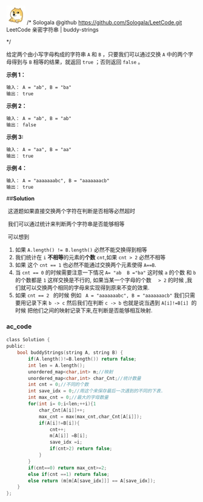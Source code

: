 ![](https://github.com/Sologala/SomeThings/blob/master/face.jpg?raw=true)
/*
    Sologala   @github    https://github.com/Sologala/LeetCode.git
    LeetCode   亲密字符串
   |     buddy-strings

*/

给定两个由小写字母构成的字符串 `A` 和 `B` ，只要我们可以通过交换 `A` 中的两个字母得到与 `B` 相等的结果，就返回 `true` ；否则返回 `false` 。

 

**示例 1：**

```
输入： A = "ab", B = "ba"
输出： true
```

**示例 2：**

```
输入： A = "ab", B = "ab"
输出： false
```

**示例 3:**

```
输入： A = "aa", B = "aa"
输出： true
```

**示例 4：**

```
输入： A = "aaaaaaabc", B = "aaaaaaacb"
输出： true
```

##**Solution** 

​	这道题如果直接交换两个字符在判断是否相等必然超时

​	我们可以通过统计来判断两个字符串是否能够相等

​	可以想到

1. 如果 `A.length() != B.length()` 必然不能交换得到相等
2. 我们统计在 `i` **不相等**的元素的**个数** `cnt`,如果 `cnt > 2` 必然不相等
3. 如果 这个 `cnt == 1` 也必然不能通过交换两个元素使得 `A==B`.
4. 当 `cnt == 0` 的时候需要注意一下情况 `A= "ab  B ="ba"` 这时候 `a` 的个数 和 `b` 的个数都是 `1` 这样交换是不行的, 如果当某一个字母的个数 `  > 2` 的时候 ,我们就可以交换两个相同的字母来实现得到原来不变的效果.
5. 如果 `cnt == 2 ` 的时候  例如 ` A = "aaaaaaabc", B = "aaaaaaacb"` 我们只需要用记录下来 `b -> c` 然后我们在判断 `c -> b`  也就是说当遇到 `A[i]!=B[i] `的时候 把他们之间的映射记录下来,在判断是否能够相互映射.

### **ac_code**
```c
class Solution {
public:
    bool buddyStrings(string A, string B) {
        if(A.length()!=B.length()) return false;
        int len = A.length();
        unordered_map<char,int> m;//映射
        unordered_map<char,int> char_Cnt;//统计数量
        int cnt = 0;//不同的个数
        int save_idx = 0;//用这个来保存最后一次遇到的不同的下表.
        int max_cnt = 0;//最大的字母数量
        for(int i= 0;i<len;++i){1
            char_Cnt[A[i]]++;
            max_cnt = max(max_cnt,char_Cnt[A[i]]);
            if(A[i]!=B[i]){
                cnt++;
                m[A[i]] =B[i];
                save_idx =i;
                if(cnt>2) return false;
            }
        }
        if(cnt==0) return max_cnt>=2;
        else if(cnt ==1) return false;
        else return (m[m[A[save_idx]]] == A[save_idx]);
    }
};
```